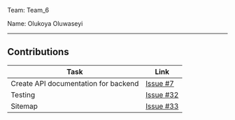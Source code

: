 Team: Team_6

Name: Olukoya Oluwaseyi

<hr />

## Contributions

| Task | Link |
|------|------|
| Create API documentation for backend | [Issue #7](https://github.com/zuri-training/team-6-auth-wiki/issues/7) |
| Testing | [Issue #32](https://github.com/zuri-training/team-6-auth-wiki/issues/32) |
| Sitemap | [Issue #33](https://github.com/zuri-training/team-6-auth-wiki/issues/33) |
